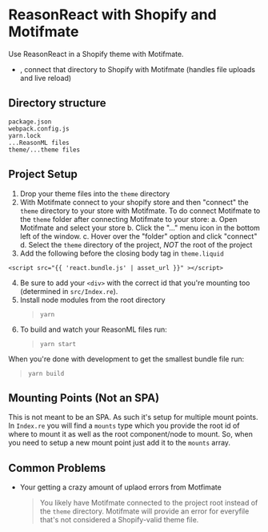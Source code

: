 # ReasonReact with Shopify and Motifmate

Use ReasonReact in a Shopify theme with Motifmate.

- , connect that directory to Shopify with Motifmate (handles file uploads and live reload)

## Directory structure

```
package.json
webpack.config.js
yarn.lock
...ReasonML files
theme/...theme files
```

## Project Setup

1. Drop your theme files into the `theme` directory
2. With Motifmate connect to your shopify store and then "connect" the `theme` directory to your store with Motifmate. To do connect Motifmate to the `theme` folder after connecting Motifmate to your store:
   a. Open Motifmate and select your store
   b. Click the "..." menu icon in the bottom left of the window.
   c. Hover over the "folder" option and click "connect"
   d. Select the `theme` directory of the project, _NOT_ the root of the project
3. Add the following before the closing body tag in `theme.liquid`

```
<script src="{{ 'react.bundle.js' | asset_url }}" ></script>
```

4. Be sure to add your `<div>` with the correct id that you're mounting too (determined in `src/Index.re`).
5. Install node modules from the root directory
   > `yarn`
6. To build and watch your ReasonML files run:
   > `yarn start`

When you're done with development to get the smallest bundle file run:

> `yarn build`

## Mounting Points (Not an SPA)

This is not meant to be an SPA. As such it's setup for multiple mount points. In `Index.re` you will find a `mounts` type which you provide the root id of where to mount it as well as the root component/node to mount. So, when you need to setup a new mount point just add it to the `mounts` array.

## Common Problems

- Your getting a crazy amount of uplaod errors from Motfimate
  > You likely have Motifmate connected to the project root instead of the `theme` directory. Motifmate will provide an error for everyfile that's not considered a Shopify-valid theme file.
